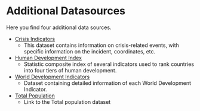 # Additional Datasources

Here you find four additional data sources.

 - [Crisis Indicators](Crisis%20Indicators)
    - This dataset contains information on crisis-related events, with specific information on the incident, coordinates, etc. 
 - [Human Development Index](Human%20Development%20Index)
    -  Statistic composite index of several indicators used to rank countries into four tiers of human development.
 - [World Development Indicators](World%20Development%20Indicators)
    -  Dataset containing detailed information of each World Development Indicator.
 - [Total Population](https://data.worldbank.org/indicator/SP.POP.TOTL)
    - Link to the Total population dataset
